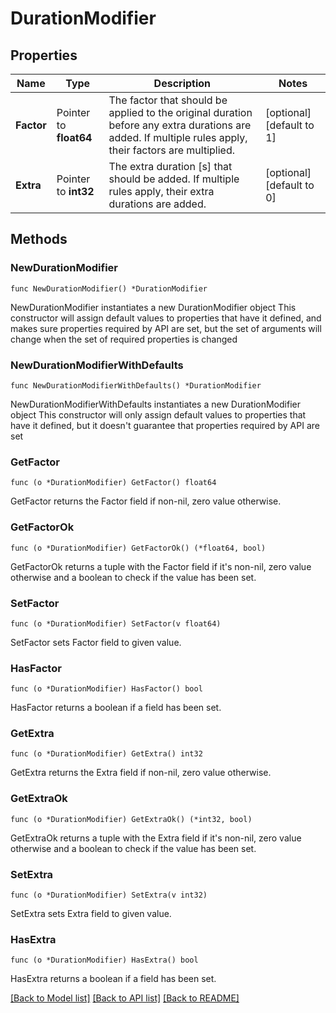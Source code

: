 # DurationModifier

## Properties

Name | Type | Description | Notes
------------ | ------------- | ------------- | -------------
**Factor** | Pointer to **float64** | The factor that should be applied to the original duration before any extra durations are added. If multiple rules apply, their factors are multiplied. | [optional] [default to 1]
**Extra** | Pointer to **int32** | The extra duration [s] that should be added. If multiple rules apply, their extra durations are added. | [optional] [default to 0]

## Methods

### NewDurationModifier

`func NewDurationModifier() *DurationModifier`

NewDurationModifier instantiates a new DurationModifier object
This constructor will assign default values to properties that have it defined,
and makes sure properties required by API are set, but the set of arguments
will change when the set of required properties is changed

### NewDurationModifierWithDefaults

`func NewDurationModifierWithDefaults() *DurationModifier`

NewDurationModifierWithDefaults instantiates a new DurationModifier object
This constructor will only assign default values to properties that have it defined,
but it doesn't guarantee that properties required by API are set

### GetFactor

`func (o *DurationModifier) GetFactor() float64`

GetFactor returns the Factor field if non-nil, zero value otherwise.

### GetFactorOk

`func (o *DurationModifier) GetFactorOk() (*float64, bool)`

GetFactorOk returns a tuple with the Factor field if it's non-nil, zero value otherwise
and a boolean to check if the value has been set.

### SetFactor

`func (o *DurationModifier) SetFactor(v float64)`

SetFactor sets Factor field to given value.

### HasFactor

`func (o *DurationModifier) HasFactor() bool`

HasFactor returns a boolean if a field has been set.

### GetExtra

`func (o *DurationModifier) GetExtra() int32`

GetExtra returns the Extra field if non-nil, zero value otherwise.

### GetExtraOk

`func (o *DurationModifier) GetExtraOk() (*int32, bool)`

GetExtraOk returns a tuple with the Extra field if it's non-nil, zero value otherwise
and a boolean to check if the value has been set.

### SetExtra

`func (o *DurationModifier) SetExtra(v int32)`

SetExtra sets Extra field to given value.

### HasExtra

`func (o *DurationModifier) HasExtra() bool`

HasExtra returns a boolean if a field has been set.


[[Back to Model list]](../README.md#documentation-for-models) [[Back to API list]](../README.md#documentation-for-api-endpoints) [[Back to README]](../README.md)



